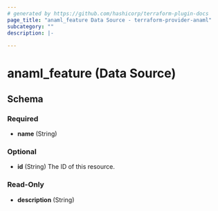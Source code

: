 ```yaml
---
# generated by https://github.com/hashicorp/terraform-plugin-docs
page_title: "anaml_feature Data Source - terraform-provider-anaml"
subcategory: ""
description: |-
  
---
```


# anaml_feature (Data Source)





<!-- schema generated by tfplugindocs -->
## Schema

### Required

- **name** (String)

### Optional

- **id** (String) The ID of this resource.

### Read-Only

- **description** (String)


